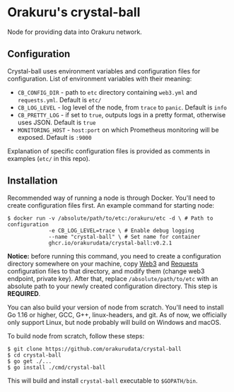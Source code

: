 # Orakuru's crystal-ball

Node for providing data into Orakuru network.

## Configuration

Crystal-ball uses environment variables and configuration files for configuration.
List of environment variables with their meaning:

* `CB_CONFIG_DIR` - path to `etc` directory containing `web3.yml` and `requests.yml`. Default is `etc/`
* `CB_LOG_LEVEL` - log level of the node, from `trace` to `panic`. Default is `info`
* `CB_PRETTY_LOG` - if set to `true`, outputs logs in a pretty format, otherwise uses JSON. Default is `true`
* `MONITORING_HOST` - `host:port` on which Prometheus monitoring will be exposed. Default is `:9000`

Explanation of specific configuration files is provided as comments in examples (`etc/` in this repo).

## Installation

Recommended way of running a node is through Docker. You'll need to create configuration files first. An example command for starting node:

```shell
$ docker run -v /absolute/path/to/etc:/orakuru/etc -d \ # Path to configuration
             -e CB_LOG_LEVEL=trace \ # Enable debug logging
             --name "crystal-ball" \ # Set name for container
             ghcr.io/orakurudata/crystal-ball:v0.2.1
```

**Notice:** before running this command, you need to create a configuration directory somewhere on your machine, copy [Web3](etc/web3.yml) and [Requests](etc/requests.yml) configuration files to that directory, and modify them (change web3 endpoint, private key). After that, replace `/absolute/path/to/etc` with an absolute path to your newly created configuration directory. 
This step is **REQUIRED**.

You can also build your version of node from scratch. You'll need to install Go 1.16 or higher, GCC, G++, linux-headers, and git.
As of now, we officially only support Linux, but node probably will build on Windows and macOS.

To build node from scratch, follow these steps:

```shell
$ git clone https://github.com/orakurudata/crystal-ball
$ cd crystal-ball
$ go get ./...
$ go install ./cmd/crystal-ball
```

This will build and install `crystal-ball` executable to `$GOPATH/bin`.